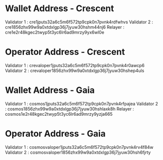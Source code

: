 
# Wallet Address - Crescent

Validator 1 : cre1jputs32a6c5m6f572tp9cpk0n7pvnk4rdfwhvs
Validator 2 : cre1856zhx99w9a0xtdxlgp36j7jyuw30hshm44nj6
Relayer : cre1e2r48kgec2twyp5t3yc6lr6ad9mrzy9yx6wl0e

# Operator Address - Crescent

Validator 1 : crevaloper1jputs32a6c5m6f572tp9cpk0n7pvnk4r0awcp6
Validator 2 : crevaloper1856zhx99w9a0xtdxlgp36j7jyuw30hshep4uls


# Wallet Address - Gaia

Validator 1 : cosmos1jputs32a6c5m6f572tp9cpk0n7pvnk4rfpajea
Validator 2 : cosmos1856zhx99w9a0xtdxlgp36j7jyuw30hshlaxk8h
Relayer : cosmos1e2r48kgec2twyp5t3yc6lr6ad9mrzy9yzja665

# Operator Address - Gaia

Validator 1 : cosmosvaloper1jputs32a6c5m6f572tp9cpk0n7pvnk4rv4f84w
Validator 2 : cosmosvaloper1856zhx99w9a0xtdxlgp36j7jyuw30hsh6fjrty

